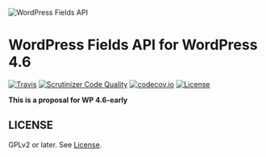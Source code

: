 ![WordPress Fields API](https://raw.githubusercontent.com/sc0ttkclark/wordpress-fields-api/assets/banner-github.png)

# WordPress Fields API for WordPress 4.6

[![Travis](https://secure.travis-ci.org/sc0ttkclark/wordpress-fields-api.png?branch=feature/4.6-early)](http://travis-ci.org/sc0ttkclark/wordpress-fields-api)
[![Scrutinizer Code Quality](https://scrutinizer-ci.com/g/sc0ttkclark/wordpress-fields-api/badges/quality-score.png?b=feature/4.6-early)](https://scrutinizer-ci.com/g/sc0ttkclark/wordpress-fields-api/?branch=feature/4.6-early)
[![codecov.io](http://codecov.io/github/sc0ttkclark/wordpress-fields-api/coverage.svg?branch=feature/4.6-early)](http://codecov.io/github/sc0ttkclark/wordpress-fields-api?branch=feature/4.6-early)
[![License](https://img.shields.io/badge/license-GPL--2.0%2B-green.svg)](https://github.com/sc0ttkclark/wordpress-fields-api/blob/feature/4.6-early/LICENSE.txt)

**This is a proposal for WP 4.6-early**

## LICENSE

GPLv2 or later. See [License](LICENSE.txt).